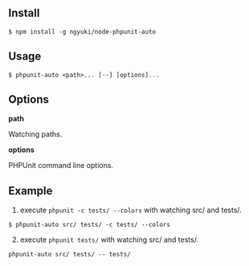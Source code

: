 
## Install

```console
$ npm install -g ngyuki/node-phpunit-auto
```

## Usage

```console
$ phpunit-auto <path>... [--] [options]...
```

## Options

**path**

Watching paths.

**options**

PHPUnit command line options.

## Example

1. execute `phpunit -c tests/ --colors` with watching src/ and tests/.

```console
$ phpunit-auto src/ tests/ -c tests/ --colors
```

2. execute `phpunit tests/` with watching src/ and tests/.

```console
phpunit-auto src/ tests/ -- tests/
```
